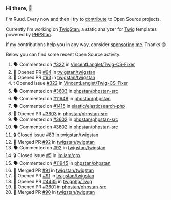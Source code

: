### Hi there, 👋

I'm Ruud. Every now and then I try to [contribute](https://github.com/pulls?q=+is%3Apr+author%3Aruudk+archived%3Afalse+is%3Apublic+) to Open Source projects.

Currently I'm working on [TwigStan](https://github.com/twigstan), a static analyzer for [Twig](https://twig.symfony.com/) templates powered by [PHPStan](https://phpstan.org/).

If my contributions help you in any way, consider [sponsoring me](https://github.com/sponsors/ruudk). Thanks 😊

Below you can find some recent Open Source activity:

<!--START_SECTION:activity-->
1. 🗣 Commented on [#322](https://github.com/VincentLanglet/Twig-CS-Fixer/issues/322#issuecomment-2456451159) in [VincentLanglet/Twig-CS-Fixer](https://github.com/VincentLanglet/Twig-CS-Fixer)
2. 💪 Opened PR [#94](https://github.com/twigstan/twigstan/pull/94) in [twigstan/twigstan](https://github.com/twigstan/twigstan)
3. 💪 Opened PR [#93](https://github.com/twigstan/twigstan/pull/93) in [twigstan/twigstan](https://github.com/twigstan/twigstan)
4. ❗ Opened issue [#322](https://github.com/VincentLanglet/Twig-CS-Fixer/issues/322) in [VincentLanglet/Twig-CS-Fixer](https://github.com/VincentLanglet/Twig-CS-Fixer)
5. 🗣 Commented on [#3603](https://github.com/phpstan/phpstan-src/pull/3603#issuecomment-2455386991) in [phpstan/phpstan-src](https://github.com/phpstan/phpstan-src)
6. 🗣 Commented on [#11948](https://github.com/phpstan/phpstan/issues/11948#issuecomment-2455376344) in [phpstan/phpstan](https://github.com/phpstan/phpstan)
7. 🗣 Commented on [#1415](https://github.com/elastic/elasticsearch-php/pull/1415#issuecomment-2455212002) in [elastic/elasticsearch-php](https://github.com/elastic/elasticsearch-php)
8. 💪 Opened PR [#3603](https://github.com/phpstan/phpstan-src/pull/3603) in [phpstan/phpstan-src](https://github.com/phpstan/phpstan-src)
9. 🗣 Commented on [#3602](https://github.com/phpstan/phpstan-src/pull/3602#issuecomment-2454917380) in [phpstan/phpstan-src](https://github.com/phpstan/phpstan-src)
10. 🗣 Commented on [#3602](https://github.com/phpstan/phpstan-src/pull/3602#issuecomment-2454915019) in [phpstan/phpstan-src](https://github.com/phpstan/phpstan-src)
11. 🔒 Closed issue [#83](https://github.com/twigstan/twigstan/issues/83) in [twigstan/twigstan](https://github.com/twigstan/twigstan)
12. 🎉 Merged PR [#92](https://github.com/twigstan/twigstan/pull/92) in [twigstan/twigstan](https://github.com/twigstan/twigstan)
13. 🗣 Commented on [#92](https://github.com/twigstan/twigstan/pull/92#issuecomment-2454801041) in [twigstan/twigstan](https://github.com/twigstan/twigstan)
14. 🔒 Closed issue [#5](https://github.com/imliam/cpx/issues/5) in [imliam/cpx](https://github.com/imliam/cpx)
15. 🗣 Commented on [#11945](https://github.com/phpstan/phpstan/issues/11945#issuecomment-2454498696) in [phpstan/phpstan](https://github.com/phpstan/phpstan)
16. 🎉 Merged PR [#91](https://github.com/twigstan/twigstan/pull/91) in [twigstan/twigstan](https://github.com/twigstan/twigstan)
17. 💪 Opened PR [#91](https://github.com/twigstan/twigstan/pull/91) in [twigstan/twigstan](https://github.com/twigstan/twigstan)
18. 💪 Opened PR [#4435](https://github.com/twigphp/Twig/pull/4435) in [twigphp/Twig](https://github.com/twigphp/Twig)
19. 💪 Opened PR [#3601](https://github.com/phpstan/phpstan-src/pull/3601) in [phpstan/phpstan-src](https://github.com/phpstan/phpstan-src)
20. 🎉 Merged PR [#90](https://github.com/twigstan/twigstan/pull/90) in [twigstan/twigstan](https://github.com/twigstan/twigstan)
<!--END_SECTION:activity-->

